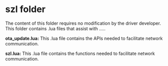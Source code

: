 # szl folder

The content of this folder requires no modification by the driver developer. This folder contains .lua files that assist with .....


**ota\_update.lua:** This .lua file contains the APIs needed to facilitate network communication.

**szl.lua:** This .lua file contains the functions needed to facilitate network communication.


